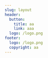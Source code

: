 ```yaml
---
slug: layout
header:
  button:
    title: aa
    link: aaa
  logo: /logo.png
footer:
  logo: /logo.png
  copyright: aa
---
```

